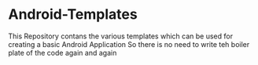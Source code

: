 # Android-Templates
This Repository contans the various templates which can be used for creating a basic Android Application
So there is no need to write teh boiler plate of the code again and again
